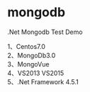 # mongodb
.Net Mongodb  Test Demo

1、Centos7.0
<br>
2、MongoDb3.0
<br>
3、MongoVue
<br>
4、VS2013 VS2015
<br>
5、.Net Framework 4.5.1
